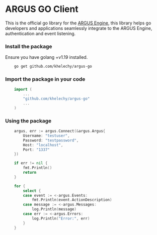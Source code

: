 # ARGUS GO Client 

This is the official go library for the [ARGUS Engine](https://github.com/Khelechy/argus), this library helps go developers and applications seamlessly integrate to the ARGUS Engine, authentication and event listening.

### Install the package 

Ensure you have golang +v1.19 installed. 

```sh
    go get github.com/khelechy/argus-go
```

### Import the package in your code

```go
    import (
        ...
        "github.com/khelechy/argus-go"
        ...
    )
```

### Using the package

```go
    argus, err := argus.Connect(&argus.Argus{
		Username: "testuser",
		Password: "testpassword",
        Host: "localhost",
        Port: "1337"
	})

	if err != nil {
		fmt.Println()
		return
	}

	for {
		select {
		case event := <-argus.Events:
			fmt.Println(event.ActionDescription)
		case message := <-argus.Messages:
			log.Println(message)
		case err := <-argus.Errors:
			log.Println("Error:", err)
		}
	}
```